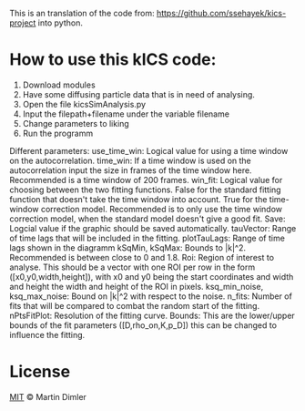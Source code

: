 This is an translation of the code from: https://github.com/ssehayek/kics-project into python.

# How to use this kICS code:

1. Download modules
2. Have some diffusing particle data that is in need of analysing.
3. Open the file kicsSimAnalysis.py
4. Input the filepath+filename under the variable filename
5. Change parameters to liking
6. Run the programm

Different parameters:
use_time_win: Logical value for using a time window on the autocorrelation.
time_win: If a time window is used on the autocorrelation input the size in frames of the time window here. Recommended is a time window of 200 frames.
win_fit: Logical value for choosing between the two fitting functions. False for the standard fitting function that doesn't take the time window into account. True for the time-window correction model. Recommended is to only use the time window correction model, when the standard model doesn't give a good fit.
Save: Logcial value if the graphic should be saved automatically.
tauVector: Range of time lags that will be included in the fitting. 
plotTauLags: Range of time lags shown in the diagramm
kSqMin, kSqMax: Bounds to |k|^2. Recommended is between close to 0 and 1.8.
Roi: Region of interest to analyse. This should be a vector with one ROI per row in the form ([x0,y0,width,height]), with x0 and y0 being the start coordinates and width and height the width and height of the ROI in pixels.
ksq_min_noise, ksq_max_noise: Bound on |k|^2 with respect to the noise.
n_fits: Number of fits that will be compared to combat the random start of the fitting.
nPtsFitPlot: Resolution of the fitting curve.
Bounds: This are the lower/upper bounds of the fit parameters ([D,rho_on,K,p_D]) this can be changed to influence the fitting.

# License
[MIT](LICENSE) © Martin Dimler

